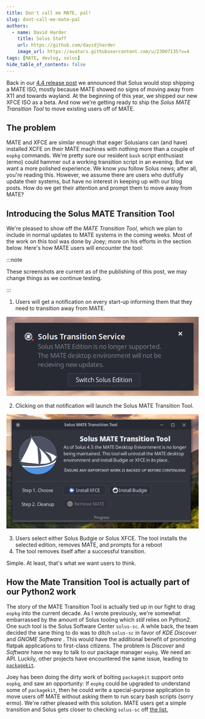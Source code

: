 ```yaml
---
title: Don't call me MATE, pal!
slug: dont-call-me-mate-pal
authors:
  - name: David Harder
    title: Solus Staff
    url: https://github.com/davidjharder
    image_url: https://avatars.githubusercontent.com/u/23007135?v=4
tags: [MATE, devlog, solus]
hide_table_of_contents: false
---
```


Back in our [4.4 release post](https://getsol.us/2023/07/08/solus-4-4-released/) we announced that Solus would stop shipping a MATE ISO, mostly because MATE showed no signs of moving away from X11 and towards wayland. At the beginning of this year, we shipped our new XFCE ISO as a beta. And now we're getting ready to ship the _Solus MATE Transition Tool_ to move existing users off of MATE.

<!-- truncate -->

## The problem

MATE and XFCE are similar enough that eager Solusians can (and have) installed XCFE on their MATE machines with nothing more than a couple of `eopkg` commands. We're pretty sure our resident `bash` script enthusiast (ermo) could hammer out a working transition script in an evening. But we want a more polished experience. We know *you* follow Solus news; after all, you're reading this. However, we assume there are users who dutifully update their systems, but have no interest in keeping up with our blog posts. How do we get their attention and prompt them to move away from MATE?

## Introducing the Solus MATE Transition Tool

We're pleased to show off the _MATE Transition Tool_, which we plan to include in normal updates to MATE systems in the coming weeks. Most of the work on this tool was done by Joey; more on his efforts in the section below. Here's how MATE users will encounter the tool:

:::note

These screenshots are current as of the publishing of this post, we may change things as we continue testing.

:::

1. Users will get a notification on every start-up informing them that they need to transition away from MATE.

![Notification: Solus Transition Service](img/2024-01-29-dont-call-me-mate/notification.png)

2. Clicking on that notification will launch the Solus MATE Transition Tool.

![MATE Transition Tool Launch](img/2024-01-29-dont-call-me-mate/MTT-launch.png)

3. Users select either Solus Budgie or Solus XFCE. The tool installs the selected edition, removes MATE, and prompts for a reboot
4. The tool removes itself after a successful transition.

Simple. At least, that's what we want users to think.

## How the Mate Transition Tool is actually part of our Python2 work

The story of the MATE Transition Tool is actually tied up in our fight to drag `eopkg` into the current decade. As I wrote previously, we're somewhat embarrassed by the amount of Solus tooling which _still_ relies on Python2. One such tool is the Solus Software Center `solus-sc`. A while back, the team decided the sane thing to do was to ditch `solus-sc` in favor of _KDE Discover_ and _GNOME Software_ . This would have the additional benefit of promoting flatpak applications to first-class citizens. The problem is _Discover_ and _Software_ have no way to talk to our package manager `eopkg`. We need an API. Luckily, other projects have encountered the same issue, leading to [`packagekit`](https://www.freedesktop.org/software/PackageKit/pk-intro.html).

Joey has been doing the dirty work of bolting `packagekit` support onto `eopkg`, and saw an opportunity: If `eopkg` could be upgraded to understand some of `packagekit`, then he could write a special-purpose application to move users off MATE without asking them to run scary bash scripts (sorry ermo). We're rather pleased with this solution. MATE users get a simple transition and Solus gets closer to checking `solus-sc` off [the list.](https://github.com/getsolus/packages/issues/270)
